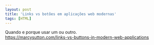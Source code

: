 ```yaml
---
layout: post
title: 'Links vs botões em aplicações web modernas'
tags: [HTML]
---
```


Quando e porque usar um ou outro.<br>
<https://marcysutton.com/links-vs-buttons-in-modern-web-applications>
